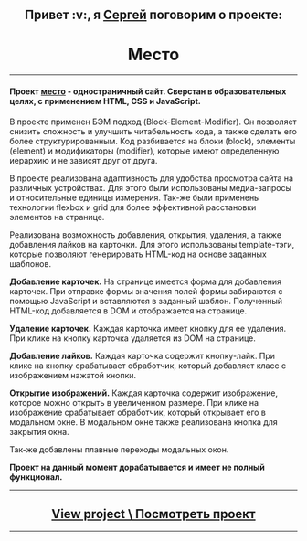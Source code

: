 <h2 align="center">Привет :v:, я <a href="https://vk.com/sergey.polenov/" target="_blank">Сергей</a> поговорим о проекте:</h2>
<h1 align="center">Место</h1>

---

#### Проект [место](https://sengeer.github.io/mesto/) - одностраничный сайт. Сверстан в образовательных целях, с применением HTML, CSS и JavaScript.

В проекте применен БЭМ подход (Block-Element-Modifier). Он позволяет снизить сложность и улучшить читабельность кода, а также сделать его более структурированным.
Код разбивается на блоки (block), элементы (element) и модификаторы (modifier), которые имеют определенную иерархию и не зависят друг от друга.

В проекте реализована адаптивность для удобства просмотра сайта на различных устройствах. Для этого были использованы медиа-запросы и относительные единицы измерения. Так-же были применены технологии flexbox и grid для более эффективной расстановки элементов на странице.

Реализована возможность добавления, открытия, удаления, а также добавления лайков на карточки. Для этого использованы template-тэги, которые позволяют генерировать HTML-код на основе заданных шаблонов.

<b>Добавление карточек.</b> На странице имеется форма для добавления карточек. При отправке формы значения полей формы забираются с помощью JavaScript и вставляются в заданный шаблон. Полученный HTML-код добавляется в DOM и отображается на странице.

<b>Удаление карточек.</b> Каждая карточка имеет кнопку для ее удаления. При клике на кнопку карточка удаляется из DOM на странице.

<b>Добавление лайков.</b> Каждая карточка содержит кнопку-лайк. При клике на кнопку срабатывает обработчик, который добавляет класс с изображением нажатой кнопки.

<b>Открытие изображений.</b> Каждая карточка содержит изображение, которое можно открыть в увеличенном размере. При клике на изображение срабатывает обработчик, который открывает его в модальном окне. В модальном окне также реализована кнопка для закрытия окна.

Так-же добавлены плавные переходы модальных окон.

<b>Проект на данный момент дорабатывается и имеет не полный функционал.</b>

---

<h2 align="center"><a href="https://sengeer.github.io/mesto/" target="_blank">View project \ Посмотреть проект</a></h2>

---
